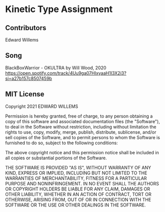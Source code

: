 # Kinetic Type Assignment

## Contributors
Edward Willems

## Song
BlackBoxWarrior - OKULTRA by Will Wood, 2020
https://open.spotify.com/track/4Uu9ga07HIxyaaH1I3X2i3?si=a27b157c8507459b

## MIT License
Copyright 2021 EDWARD WILLEMS

Permission is hereby granted, free of charge, to any person obtaining a copy of this software and associated documentation files (the "Software"), to deal in the Software without restriction, including without limitation the rights to use, copy, modify, merge, publish, distribute, sublicense, and/or sell copies of the Software, and to permit persons to whom the Software is furnished to do so, subject to the following conditions:

The above copyright notice and this permission notice shall be included in all copies or substantial portions of the Software.

THE SOFTWARE IS PROVIDED "AS IS", WITHOUT WARRANTY OF ANY KIND, EXPRESS OR IMPLIED, INCLUDING BUT NOT LIMITED TO THE WARRANTIES OF MERCHANTABILITY, FITNESS FOR A PARTICULAR PURPOSE AND NONINFRINGEMENT. IN NO EVENT SHALL THE AUTHORS OR COPYRIGHT HOLDERS BE LIABLE FOR ANY CLAIM, DAMAGES OR OTHER LIABILITY, WHETHER IN AN ACTION OF CONTRACT, TORT OR OTHERWISE, ARISING FROM, OUT OF OR IN CONNECTION WITH THE SOFTWARE OR THE USE OR OTHER DEALINGS IN THE SOFTWARE.
